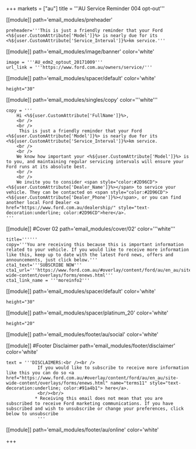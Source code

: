 +++
markets = ["au"]
title = '''AU Service Reminder 004 opt-out'''

[[module]]
path='email_modules/preheader'

	preheader='''This is just a friendly reminder that your Ford <%${user.CustomAttribute['Model']}%> is nearly due for its <%${user.CustomAttribute['Service_Interval']}%>km service.'''


[[module]]
path='email_modules/image/banner'
color='white'

	image = '''AU_edm2_optout_20171009'''
	url_link = '''https://www.ford.com.au/owners/service/'''

[[module]]
path='email_modules/spacer/default'
color='white'

	height="30"

[[module]]
path='email_modules/singles/copy'
color='''white'''

	copy = '''
		Hi <%${user.CustomAttribute['FullName']}%>,
		<br />
		<br />
		 This is just a friendly reminder that your Ford <%${user.CustomAttribute['Model']}%> is nearly due for its <%${user.CustomAttribute['Service_Interval']}%>km service. 
		<br />
		<br />
        We know how important your <%${user.CustomAttribute['Model']}%> is to you, and maintaining regular servicing intervals will ensure your Ford runs at its absolute best.  
    	<br />
    	<br />
    	We invite you to consider <span style="color:#2D96CD"><%${user.CustomAttribute['Dealer_Name']}%></span> to service your vehicle. They can be contacted on <span style="color:#2D96CD"><%${user.CustomAttribute['Dealer_Phone']}%></span>, or you can find another local Ford Dealer <a href="https://www.ford.com.au/dealership/" style="text-decoration:underline; color:#2D96CD">here</a>.
    '''
    
    
[[module]] #Cover 02
path='email_modules/cover/02'
color='''white'''

	title=''''''
	copy='''You are receiving this because this is important information related to your vehicle. If you would like to receive more information like this, keep up to date with the latest Ford news, offers and announcements, just click below.'''
	cta1_text='''SUBSCRIBE NOW'''
	cta1_url='''https://www.ford.com.au/#overlay/content/ford/au/en_au/site-wide-content/overlays/forms/enews.html'''
	cta1_link_name = '''moreinfo2'''
    
    
[[module]]
path='email_modules/spacer/default'
color='white'

	height="30"


[[module]]
path='email_modules/spacer/platinum_20'
color='white'

	height="20"


[[module]]
path='email_modules/footer/au/social'
color='white'

[[module]] #Footer Disclaimer 
path='email_modules/footer/disclaimer'
color='white'

	text = '''DISCLAIMERS:<br /><br />
                If you would like to subscribe to receive more information like this you can do so <a href="https://www.ford.com.au/#overlay/content/ford/au/en_au/site-wide-content/overlays/forms/enews.html" name="terms11" style="text-decoration:underline; color:#91a4b1"> here</a>.
                <br/><br/>
               * Receiving this email does not mean that you are subscribed to receive Ford marketing communications. If you have subscribed and wish to unsubscribe or change your preferences, click below to unsubscribe
                '''



[[module]]
path='email_modules/footer/au/online'
color='white'

+++